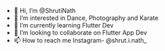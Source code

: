 - 👋 Hi, I’m @ShrutiNath
- 👀 I’m interested in Dance, Photography and Karate
- 🌱 I’m currently learning Flutter Dev
- 💞️ I’m looking to collaborate on Flutter App Dev
- 📫 How to reach me Instagram- @shrut.i.nath_

<!---
ShrutiNath/ShrutiNath is a ✨ special ✨ repository because its `README.md` (this file) appears on your GitHub profile.
You can click the Preview link to take a look at your changes.
--->
